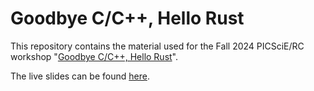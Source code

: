 # Goodbye C/C++, Hello Rust

This repository contains the material used for the Fall 2024 PICSciE/RC workshop "[Goodbye C/C++, Hello Rust](https://my.princeton.edu/PICSciERC/rsvp_boot?id=1946756)".

The live slides can be found [here](https://ariostas-talks.github.io/2024-10-09-intro-to-rust).
